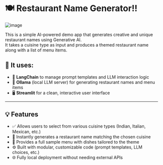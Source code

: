 # 🍽️ Restaurant Name Generator!!
![image](https://github.com/user-attachments/assets/a873ef04-9522-4dd6-bef1-6079e72d22db)

This is a simple AI-powered demo app that generates creative and unique restaurant names using Generative AI.  
It takes a cuisine type as input and produces a themed restaurant name along with a list of menu items.

## 🧠 It uses:

- 🔗 **LangChain** to manage prompt templates and LLM interaction logic  
- 🤖 **Ollama** (local LLM server) for generating restaurant names and menu items  
- 🖥️ **Streamlit** for a clean, interactive user interface  

---

## 💡 Features

- ✅ Allows users to select from various cuisine types (Indian, Italian, Mexican, etc.)  
- 🍴 Instantly generates a restaurant name matching the chosen cuisine  
- 📜 Provides a full sample menu with dishes tailored to the theme  
- ⚙️ Built with modular, customizable code (prompt templates, LLM choices, etc.)  
- 🌐 Fully local deployment without needing external APIs
